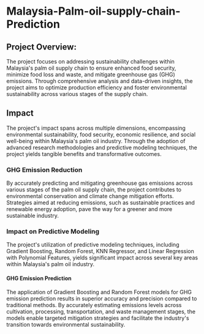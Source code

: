 # Malaysia-Palm-oil-supply-chain-Prediction

## Project Overview:
The project focuses on addressing sustainability challenges within Malaysia's palm oil supply chain to ensure enhanced food security, minimize food loss and waste, and mitigate greenhouse gas (GHG) emissions. Through comprehensive analysis and data-driven insights, the project aims to optimize production efficiency and foster environmental sustainability across various stages of the supply chain.

## Impact
The project's impact spans across multiple dimensions, encompassing environmental sustainability, food security, economic resilience, and social well-being within Malaysia's palm oil industry. Through the adoption of advanced research methodologies and predictive modeling techniques, the project yields tangible benefits and transformative outcomes.

### GHG Emission Reduction 
By accurately predicting and mitigating greenhouse gas emissions across various stages of the palm oil supply chain, the project contributes to environmental conservation and climate change mitigation efforts. Strategies aimed at reducing emissions, such as sustainable practices and renewable energy adoption, pave the way for a greener and more sustainable industry.

### Impact on Predictive Modeling
The project's utilization of predictive modeling techniques, including Gradient Boosting, Random Forest, KNN Regressor, and Linear Regression with Polynomial Features, yields significant impact across several key areas within Malaysia's palm oil industry.

#### GHG Emission Prediction
The application of Gradient Boosting and Random Forest models for GHG emission prediction results in superior accuracy and precision compared to traditional methods. By accurately estimating emissions levels across cultivation, processing, transportation, and waste management stages, the models enable targeted mitigation strategies and facilitate the industry's transition towards environmental sustainability.
